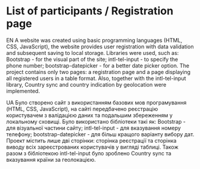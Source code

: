 # List of participants / Registration page

EN
A website was created using basic programming languages ​​(HTML, CSS, JavaScript), the website provides user registration with data validation and subsequent saving to local storage.
Libraries were used, such as: Bootstrap - for the visual part of the site; intl-tel-input - to specify the phone number; bootstrap-datepicker - for a better date picker option.
The project contains only two pages: a registration page and a page displaying all registered users in a table format.
Also, together with the intl-tel-input library, Country sync and country indication by geolocation were implemented.

UA
Було створено сайт з використанням базових мов програмування (HTML, CSS, JavaScript), на сайті передбачено реєстрацію користувачем з валідацією даних та подальшим збереженням у локальному сховищі.
Було використано бібліотеки такі як: Bootstrap - для візуальної частини сайту; intl-tel-input - для вказування номеру телефону; bootstrap-datepicker - для більш кращого варіанту вибору дат.
Проект містить лише дві сторінки: сторінка реєстрації та сторінка виводу всіх зареєстрованих користувачів у вигляді таблиці.
Також разом з бібліотекою intl-tel-input було зроблено Country sync та вказування країни за геолокацією.

